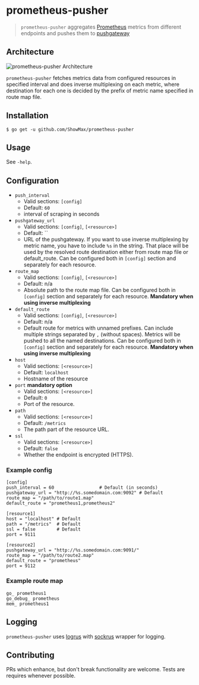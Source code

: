 # prometheus-pusher
> `prometheus-pusher` aggregates [Prometheus](https://prometheus.io/) metrics from different endpoints and pushes them to [pushgateway](https://github.com/prometheus/pushgateway)

## Architecture
![prometheus-pusher Architecture](https://github.com/Showmax/prometheus-pusher/blob/master/pusher.png?raw=true)

`prometheus-pusher` fetches metrics data from configured resources in specified interval and does inverse multiplexing on each metric, where destination for each one is decided by the prefix of metric name specified in route map file.

## Installation
```
$ go get -u github.com/ShowMax/prometheus-pusher
```

## Usage
See `-help`.

## Configuration

- `push_interval`
  - Valid sections: `[config]`
  - Default: `60`
  - interval of scraping in seconds
- `pushgateway_url`
  - Valid sections: `[config]`, `[<resource>]`
  - Default: ``
  - URL of the pushgateway. If you want to use inverse multiplexing by metric name, you have to include `%s` in the string. That place will be used by the resolved route destination either from route map file or default_route. Can be configured both in `[config]` section and separately for each resource.
- `route_map`
  - Valid sections: `[config]`, `[<resource>]`
  - Default: n/a
  - Absolute path to the route map file. Can be configured both in `[config]` section and separately for each resource. **Mandatory when using inverse multiplexing**
- `default_route`
  - Valid sections: `[config]`, `[<resource>]`
  - Default: n/a
  - Default route for metrics with unnamed prefixes. Can include multiple strings separated by `,` (without spaces). Metrics will be pushed to all the named destinations. Can be configured both in `[config]` section and separately for each resource. **Mandatory when using inverse multiplexing**
- `host`
  - Valid sections: `[<resource>]`
  - Default: `localhost`
  - Hostname of the resource
- `port` **mandatory option**
  - Valid sections: `[<resource>]`
  - Default: `0`
  - Port of the resource.
- `path`
  - Valid sections: `[<resource>]`
  - Default: `/metrics`
  - The path part of the resource URL.
- `ssl`
  - Valid sections: `[<resource>]`
  - Default: `false`
  - Whether the endpoint is encrypted (HTTPS).


### Example config

```
[config]
push_interval = 60                 # Default (in seconds)
pushgateway_url = "http://%s.somedomain.com:9092" # Default
route_map = "/path/to/route1.map"
default_route = "prometheus1,prometheus2"

[resource1]
host = "localhost" # Default
path = "/metrics"  # Default
ssl = false        # Default
port = 9111

[resource2]
pushgateway_url = "http://%s.somedomain.com:9091/"
route_map = "/path/to/route2.map"
default_route = "prometheus"
port = 9112
```

### Example route map
```
go_ prometheus1
go_debug_ prometheus
mem_ prometheus1
```


## Logging
`prometheus-pusher` uses [logrus](https://github.com/Sirupsen/logrus/) with [sockrus](https://github.com/ShowMax/sockrus) wrapper for logging.

## Contributing
PRs which enhance, but don't break functionality are welcome. Tests are requires whenever possible.
